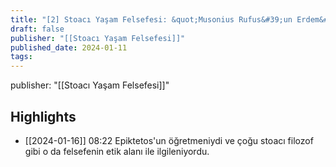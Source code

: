 ```yaml
---
title: "[2] Stoacı Yaşam Felsefesi: &quot;Musonius Rufus&#39;un Erdem&#39;i.&quot;"
draft: false
publisher: "[[Stoacı Yaşam Felsefesi]]"
published_date: 2024-01-11
tags:
---
```

publisher: "[[Stoacı Yaşam Felsefesi]]"


## Highlights
* [[2024-01-16]] 08:22  Epiktetos'un öğretmeniydi ve çoğu stoacı filozof gibi o da felsefenin etik alanı ile ilgileniyordu.


